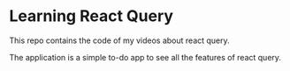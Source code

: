 # Learning React Query

This repo contains the code of my videos about react query.

The application is a simple to-do app to see all the features of react query.
